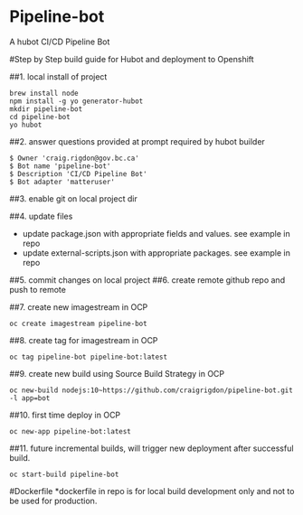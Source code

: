 # Pipeline-bot

A hubot CI/CD Pipeline Bot 


#Step by Step build guide for Hubot and deployment to Openshift

##1. local install of project
```
brew install node
npm install -g yo generator-hubot
mkdir pipeline-bot
cd pipeline-bot
yo hubot
```
##2. answer questions provided at prompt required by hubot builder
```
$ Owner 'craig.rigdon@gov.bc.ca'
$ Bot name 'pipeline-bot'
$ Description 'CI/CD Pipeline Bot'
$ Bot adapter 'matteruser'
```
##3. enable git on local project dir

##4. update files
* update package.json with appropriate fields and values. see example in repo 
* update external-scripts.json with appropriate packages. see example in repo

##5. commit changes on local project
##6. create remote github repo and push to remote

##7. create new imagestream in OCP
```
oc create imagestream pipeline-bot
```
##8. create tag for imagestream in OCP
```
oc tag pipeline-bot pipeline-bot:latest
```

##9. create new build using Source Build Strategy in OCP
```
oc new-build nodejs:10~https://github.com/craigrigdon/pipeline-bot.git -l app=bot
```

##10. first time deploy in OCP
```
oc new-app pipeline-bot:latest
```

##11. future incremental builds, will trigger new deployment after successful build.
```
oc start-build pipeline-bot
```


#Dockerfile
*dockerfile in repo is for local build development only and not to be used for production. 
